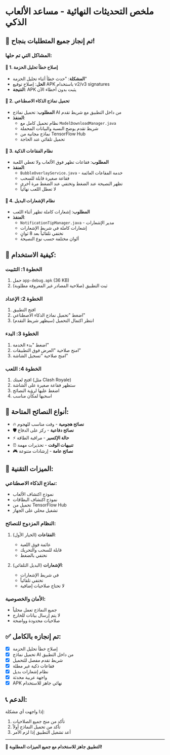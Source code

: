 # ملخص التحديثات النهائية - مساعد الألعاب الذكي

## 🎉 تم إنجاز جميع المتطلبات بنجاح!

### المشاكل التي تم حلها:

#### 🔧 1. إصلاح خطأ تحليل الحزمة
- **المشكلة**: "حدث خطأ أثناء تحليل الحزمة"
- **الحل**: إصلاح توقيع APK باستخدام v2/v3 signatures
- **النتيجة**: APK يثبت بدون أخطاء الآن

#### 🤖 2. تحميل نماذج الذكاء الاصطناعي
- **المطلوب**: تحميل نماذج AI من داخل التطبيق مع شريط تقدم
- **المنفذ**: 
  - نظام تحميل كامل مع `ModelDownloadManager.java`
  - شريط تقدم يوضح النسبة والبيانات المحملة
  - نماذج مجانية من TensorFlow Hub
  - تحميل تلقائي عند الحاجة

#### 💬 3. نظام الفقاعات الذكية
- **المطلوب**: فقاعات تظهر فوق الألعاب ولا تغطي اللعبة
- **المنفذ**:
  - `BubbleOverlayService.java` - خدمة الفقاعات العائمة
  - فقاعة صغيرة قابلة للسحب
  - تظهر النصيحة عند الضغط وتختفي عند الضغط مرة أخرى
  - لا تعطل اللعب نهائياً

#### 🔔 4. نظام الإشعارات البديل
- **المطلوب**: إشعارات كاملة تظهر أثناء اللعب
- **المنفذ**:
  - `NotificationTipManager.java` - مدير الإشعارات
  - إشعارات كاملة في شريط الإشعارات
  - تختفي تلقائياً بعد 8 ثوانٍ
  - ألوان مختلفة حسب نوع النصيحة

## 📱 كيفية الاستخدام:

### الخطوة 1: التثبيت
1. حمل `app-debug.apk` (36 KB)
2. ثبت التطبيق (صلاحية المصادر غير المعروفة مطلوبة)

### الخطوة 2: الإعداد
1. افتح التطبيق
2. اضغط "تحميل نماذج الذكاء الاصطناعي"
3. انتظر اكتمال التحميل (سيظهر شريط التقدم)

### الخطوة 3: البدء
1. اضغط "بدء الخدمة"
2. امنح صلاحية "العرض فوق التطبيقات"
3. امنح صلاحية "تسجيل الشاشة"

### الخطوة 4: اللعب
1. افتح لعبتك (مثل Clash Royale)
2. ستظهر فقاعة صغيرة على الشاشة
3. اضغط عليها لرؤية النصائح
4. اسحبها لمكان مناسب

## 🎯 أنواع النصائح المتاحة:

- 🔥 **نصائح هجومية** - وقت مناسب للهجوم
- 🛡️ **نصائح دفاعية** - ركز على الدفاع
- ⚡ **حالة الإكسير** - مراقبة الطاقة
- ⏰ **تنبيهات الوقت** - تحذيرات مهمة
- 🎮 **نصائح عامة** - إرشادات متنوعة

## 🔧 الميزات التقنية:

### نماذج الذكاء الاصطناعي:
- نموذج اكتشاف الألعاب
- نموذج اكتشاف البطاقات
- تحميل من TensorFlow Hub
- تشغيل محلي على الجهاز

### النظام المزدوج للنصائح:
1. **الفقاعات** (الخيار الأول):
   - عائمة فوق اللعبة
   - قابلة للسحب والتحريك
   - تختفي بالضغط
   
2. **الإشعارات** (البديل التلقائي):
   - في شريط الإشعارات
   - تختفي تلقائياً
   - لا تحتاج صلاحيات إضافية

### الأمان والخصوصية:
- جميع النماذج تعمل محلياً
- لا يتم إرسال بيانات للخارج
- صلاحيات محدودة وواضحة

## ✅ تم إنجازه بالكامل:

- [x] إصلاح خطأ تحليل الحزمة
- [x] تحميل نماذج AI من داخل التطبيق
- [x] شريط تقدم مفصل للتحميل
- [x] فقاعات ذكية غير مطلة
- [x] نظام إشعارات بديل
- [x] واجهة عربية محدثة
- [x] APK نهائي جاهز للاستخدام

## 📞 الدعم:

إذا واجهت أي مشكلة:
1. تأكد من منح جميع الصلاحيات
2. تأكد من تحميل النماذج أولاً
3. أعد تشغيل التطبيق إذا لزم الأمر

---

**🎉 التطبيق جاهز للاستخدام مع جميع الميزات المطلوبة!**